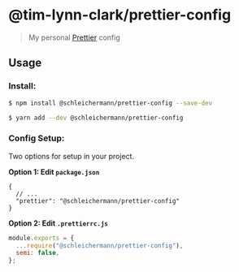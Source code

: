 # @tim-lynn-clark/prettier-config
> My personal [Prettier](https://prettier.io/docs/en/configuration.html) config

## Usage

### Install:

```bash
$ npm install @schleichermann/prettier-config --save-dev
```

```bash
$ yarn add --dev @schleichermann/prettier-config
```

### Config Setup:

Two options for setup in your project.

**Option 1: Edit `package.json`**

```jsonc
{
  // ...
  "prettier": "@schleichermann/prettier-config"
}
```

**Option 2: Edit `.prettierrc.js`**

```javascript
module.exports = {
  ...require("@schleichermann/prettier-config"),
  semi: false,
};
```